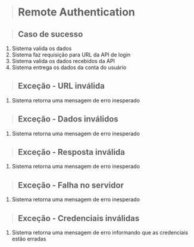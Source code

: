 > # Remote Authentication

> ## Caso de sucesso
1. Sistema valida os dados
2. Sistema faz requisição para URL da API de login
3. Sistema valida os dados recebidos da API
4. Sistema entrega os dados da conta do usuário

> ## Exceção - URL inválida
1. Sistema retorna uma mensagem de erro inesperado 

> ## Exceção - Dados inválidos
1. Sistema retorna uma mensagem de erro inesperado 

> ## Exceção - Resposta inválida
1. Sistema retorna uma mensagem de erro inesperado 

> ## Exceção - Falha no servidor 
1. Sistema retorna uma mensagem de erro inesperado 

> ## Exceção - Credenciais inválidas 
1. Sistema retorna uma mensagem de erro informando que as credenciais estão erradas